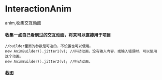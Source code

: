 # InteractionAnim
anim,收集交互动画  
#### 收集一点自己看到过的交互动画，将来可以直接用于项目  
```
//builder里面的参数是可选的，不设置也可以使用。
new AnimBuilder().jitter1(v); //抖动动画，没有输入内容，或输入错误时，可以使用这个动画。
new AnimBuilder().jitter2(v); //抖动动画，
```

#### 截图
